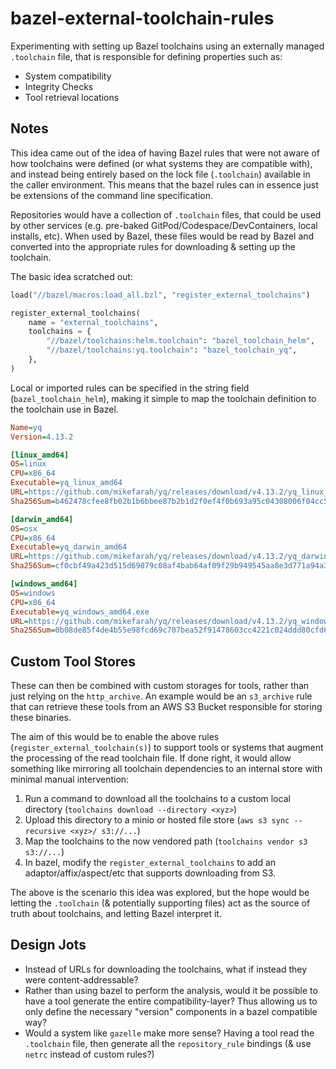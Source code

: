 # bazel-external-toolchain-rules

Experimenting with setting up Bazel toolchains using an externally managed `.toolchain` file, that is responsible for defining properties such as:

- System compatibility
- Integrity Checks
- Tool retrieval locations

## Notes

This idea came out of the idea of having Bazel rules that were not aware of how toolchains were defined (or what systems they are compatible with), and instead being entirely based on the lock file (`.toolchain`) available in the caller environment. This means that the bazel rules can in essence just be extensions of the command line specification.

Repositories would have a collection of `.toolchain` files, that could be used by other services (e.g. pre-baked GitPod/Codespace/DevContainers, local installs, etc). When used by Bazel, these files would be read by Bazel and converted into the appropriate rules for downloading & setting up the toolchain.

The basic idea scratched out:

```python
load("//bazel/macros:load_all.bzl", "register_external_toolchains")

register_external_toolchains(
    name = "external_toolchains",
    toolchains = {
        "//bazel/toolchains:helm.toolchain": "bazel_toolchain_helm",
        "//bazel/toolchains:yq.toolchain": "bazel_toolchain_yq",
    },
)
```

Local or imported rules can be specified in the string field (`bazel_toolchain_helm`), making it simple to map the toolchain definition to the toolchain use in Bazel.

```ini
Name=yq
Version=4.13.2

[linux_amd64]
OS=linux
CPU=x86_64
Executable=yq_linux_amd64
URL=https://github.com/mikefarah/yq/releases/download/v4.13.2/yq_linux_amd64.tar.gz
Sha256Sum=b462478cfee8fb02b1b6bbee87b2b1d2f0ef4f0b693a95c04308006f04cc525e

[darwin_amd64]
OS=osx
CPU=x86_64
Executable=yq_darwin_amd64
URL=https://github.com/mikefarah/yq/releases/download/v4.13.2/yq_darwin_amd64.tar.gz
Sha256Sum=cf0cbf49a423d515d69879c08af4bab64af09f29b949545aa8e3d771a94a3db7

[windows_amd64]
OS=windows
CPU=x86_64
Executable=yq_windows_amd64.exe
URL=https://github.com/mikefarah/yq/releases/download/v4.13.2/yq_windows_amd64.zip
Sha256Sum=0b08de85f4de4b55e98fcd69c707bea52f91478603cc4221c024ddd80cfd6141
```

## Custom Tool Stores

These can then be combined with custom storages for tools, rather than just relying on the `http_archive`. An example would be an `s3_archive` rule that can retrieve these tools from an AWS S3 Bucket responsible for storing these binaries.

The aim of this would be to enable the above rules (`register_external_toolchain(s)`) to support tools or systems that augment the processing of the read toolchain file. If done right, it would allow something like mirroring all toolchain dependencies to an internal store with minimal manual intervention:

1. Run a command to download all the toolchains to a custom local directory (`toolchains download --directory <xyz>`)
2. Upload this directory to a minio or hosted file store (`aws s3 sync --recursive <xyz>/ s3://...`)
3. Map the toolchains to the now vendored path (`toolchains vendor s3 s3://...`)
4. In bazel, modify the `register_external_toolchains` to add an adaptor/affix/aspect/etc that supports downloading from S3.

The above is the scenario this idea was explored, but the hope would be letting the `.toolchain` (& potentially supporting files) act as the source of truth about toolchains, and letting Bazel interpret it.


## Design Jots

- Instead of URLs for downloading the toolchains, what if instead they were content-addressable?
- Rather than using bazel to perform the analysis, would it be possible to have a tool generate the entire compatibility-layer? Thus allowing us to only define the necessary "version" components in a bazel compatible way?
- Would a system like `gazelle` make more sense? Having a tool read the `.toolchain` file, then generate all the `repository_rule` bindings (& use `netrc` instead of custom rules?)

